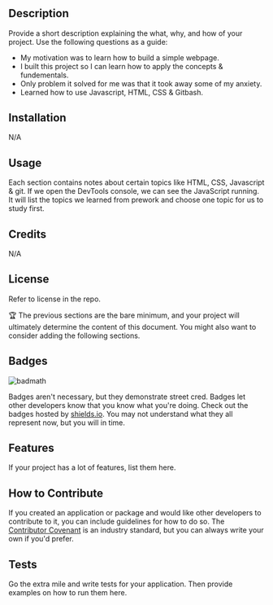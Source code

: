 # <Prework Study Guide Webpage>

## Description

Provide a short description explaining the what, why, and how of your project. Use the following questions as a guide:

- My motivation was to learn how to build a simple webpage.
- I built this project so I can learn how to apply the concepts & fundementals.
- Only problem it solved for me was that it took away some of my anxiety. 
- Learned how to use Javascript, HTML, CSS & Gitbash.

## Installation

N/A


## Usage

Each section contains notes about certain topics like HTML, CSS, Javascript & git. If we open the DevTools console, we can see the JavaScript running. It will list the topics we learned from prework and choose one topic for us to study first.


## Credits

N/A

## License

Refer to license in the repo.

🏆 The previous sections are the bare minimum, and your project will ultimately determine the content of this document. You might also want to consider adding the following sections.

## Badges

![badmath](https://img.shields.io/github/languages/top/nielsenjared/badmath)

Badges aren't necessary, but they demonstrate street cred. Badges let other developers know that you know what you're doing. Check out the badges hosted by [shields.io](https://shields.io/). You may not understand what they all represent now, but you will in time.

## Features

If your project has a lot of features, list them here.

## How to Contribute

If you created an application or package and would like other developers to contribute to it, you can include guidelines for how to do so. The [Contributor Covenant](https://www.contributor-covenant.org/) is an industry standard, but you can always write your own if you'd prefer.

## Tests

Go the extra mile and write tests for your application. Then provide examples on how to run them here.